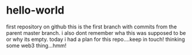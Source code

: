 # hello-world
first repository on github
this is the first branch with commits from the parent master branch.
i also dont remember wha this was supposed to be or why its empty.
today i had a plan for this repo....keep in touch!
thinking some web3 thing...hmm!
